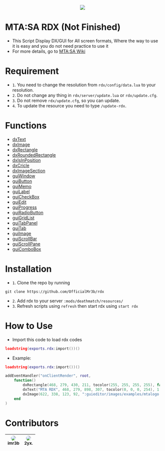 
<p align="center"><img src="https://cdn.discordapp.com/attachments/927728569382236180/1060666841644683434/Group_1.png"></p>

# MTA:SA RDX (Not Finished)

- This Script Display DX/GUI for All screen formats, Where the way to use it is easy and you do not need practice to use it
- For more details, go to [MTA:SA Wiki](https://wiki.multitheftauto.com/wiki/Resource:RDX)

# Requirement

- `1`. You need to change the resolution from `rdx/config/data.lua` to your resolution.<br>
- `2`. Do not change any thing in `rdx/server/update.lua` or `rdx/update.cfg`.<br>
- `3`. Do not remove `rdx/update.cfg`, so you can update.
- `4`. To update the resource you need to type `/update-rdx`.<br>

# Functions
* [dxText](https://wiki.multitheftauto.com/wiki/dxDrawText)
* [dxImage](https://wiki.multitheftauto.com/wiki/dxDrawImage)
* [dxRectangle](https://wiki.multitheftauto.com/wiki/dxDrawRectangle)
* [dxRoundedRectangle](https://wiki.multitheftauto.com/wiki/RoundedRectangle)
* [dxIsInPosition](https://wiki.multitheftauto.com/wiki/isMouseInPosition)
* [dxCricle](https://wiki.multitheftauto.com/wiki/dxDrawCircle)
* [dxImageSection](https://wiki.multitheftauto.com/wiki/dxDrawImageSection)
* [guiWindow](https://wiki.multitheftauto.com/wiki/guiCreateWindow)
* [guiButton](https://wiki.multitheftauto.com/wiki/guiCreateButton)
* [guiMemo](https://wiki.multitheftauto.com/wiki/guiCreateMemo)
* [guiLabel](https://wiki.multitheftauto.com/wiki/guiCreateLabel)
* [guiCheckBox](https://wiki.multitheftauto.com/wiki/guiCreateCheckBox)
* [guiEdit](https://wiki.multitheftauto.com/wiki/guiCreateEdit)
* [guiProgress](https://wiki.multitheftauto.com/wiki/guiCreateProgressBar)
* [guiRadioButton](https://wiki.multitheftauto.com/wiki/guiCreateRadioButton)
* [guiGridList](https://wiki.multitheftauto.com/wiki/guiCreateGridList)
* [guiTabPanel](https://wiki.multitheftauto.com/wiki/guiCreateTabPanel)
* [guiTab](https://wiki.multitheftauto.com/wiki/guiCreateTab)
* [guiImage](https://wiki.multitheftauto.com/wiki/guiCreateStaticImage)
* [guiScrollBar](https://wiki.multitheftauto.com/wiki/guiCreateScrollBar)
* [guiScrollPane](https://wiki.multitheftauto.com/wiki/guiCreateScrollPane)
* [guiComboBox](https://wiki.multitheftauto.com/wiki/guiCreateComboBox)

# Installation

- `1`. Clone the repo by running
```
git clone https://github.com/OfficialMr3b/rdx
```
- `2`. Add rdx to your server `:mods/deathmatch/resources/`
- `3`. Refresh scripts using `refresh` then start rdx using `start rdx`

# How to Use

- Import this code to load rdx codes
```lua
loadstring(exports.rdx:import())()
```
- Example:
```lua
loadstring(exports.rdx:import())()

addEventHandler("onClientRender", root,
    function()
        dxRectangle(468, 279, 430, 211, tocolor(255, 255, 255, 255), false)
        dxText("MTA RDX", 468, 279, 898, 307, tocolor(0, 0, 0, 254), 1.00, "default", "center", "center", false, false, false, false, false)
        dxImage(622, 338, 123, 92, ":guieditor/images/examples/mtalogo.png", 0, 0, 0, tocolor(255, 255, 255, 255), false)
    end
)
```

# Contributors
| <img src="https://i.imgur.com/9eOHGEq.png" style="border-radius: 50%;"><br><sub>imr3b<br></sub> | <img src="https://i.imgur.com/a3flkPs.png" style="border-radius: 50%;"><br><sub>2yx.<br></sub> |
| :---------------------------------------------------------------------------------------------------------------------: | :---------------------------------------------------------------------------------------------------------------------: |
